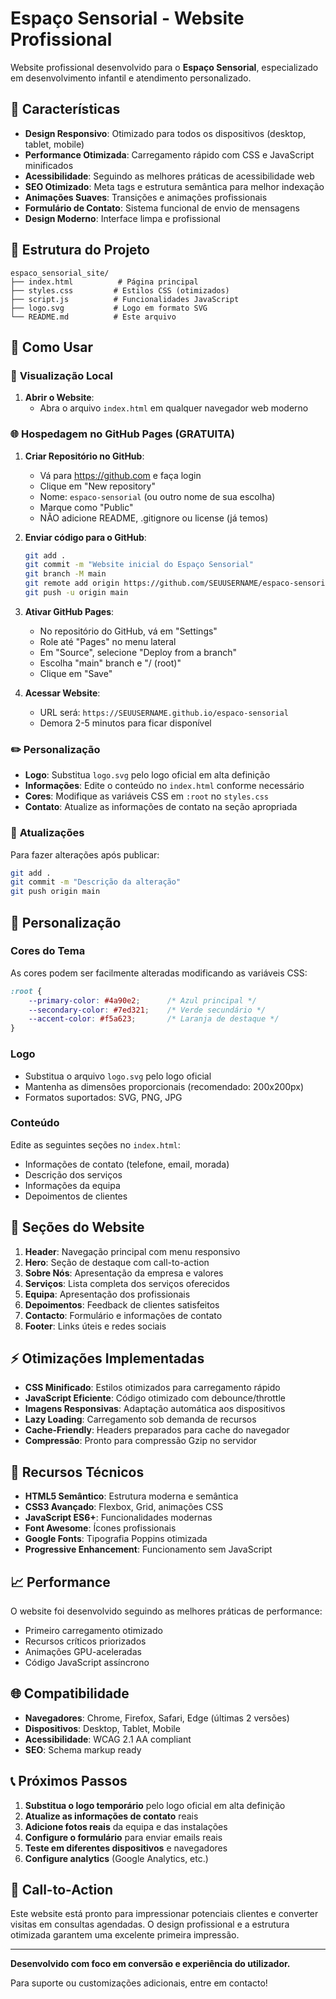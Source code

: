 # Espaço Sensorial - Website Profissional

Website profissional desenvolvido para o **Espaço Sensorial**, especializado em desenvolvimento infantil e atendimento personalizado.

## 🌟 Características

- **Design Responsivo**: Otimizado para todos os dispositivos (desktop, tablet, mobile)
- **Performance Otimizada**: Carregamento rápido com CSS e JavaScript minificados
- **Acessibilidade**: Seguindo as melhores práticas de acessibilidade web
- **SEO Otimizado**: Meta tags e estrutura semântica para melhor indexação
- **Animações Suaves**: Transições e animações profissionais
- **Formulário de Contato**: Sistema funcional de envio de mensagens
- **Design Moderno**: Interface limpa e profissional

## 📁 Estrutura do Projeto

```
espaco_sensorial_site/
├── index.html          # Página principal
├── styles.css         # Estilos CSS (otimizados)
├── script.js          # Funcionalidades JavaScript
├── logo.svg           # Logo em formato SVG
└── README.md          # Este arquivo
```

## 🚀 Como Usar

### 📱 **Visualização Local**
1. **Abrir o Website**:
   - Abra o arquivo `index.html` em qualquer navegador web moderno

### 🌐 **Hospedagem no GitHub Pages (GRATUITA)**
1. **Criar Repositório no GitHub**:
   - Vá para https://github.com e faça login
   - Clique em "New repository"
   - Nome: `espaco-sensorial` (ou outro nome de sua escolha)
   - Marque como "Public"
   - NÃO adicione README, .gitignore ou license (já temos)

2. **Enviar código para o GitHub**:
   ```bash
   git add .
   git commit -m "Website inicial do Espaço Sensorial"
   git branch -M main
   git remote add origin https://github.com/SEUUSERNAME/espaco-sensorial.git
   git push -u origin main
   ```

3. **Ativar GitHub Pages**:
   - No repositório do GitHub, vá em "Settings"
   - Role até "Pages" no menu lateral
   - Em "Source", selecione "Deploy from a branch"
   - Escolha "main" branch e "/ (root)"
   - Clique em "Save"

4. **Acessar Website**:
   - URL será: `https://SEUUSERNAME.github.io/espaco-sensorial`
   - Demora 2-5 minutos para ficar disponível

### ✏️ **Personalização**
- **Logo**: Substitua `logo.svg` pelo logo oficial em alta definição
- **Informações**: Edite o conteúdo no `index.html` conforme necessário
- **Cores**: Modifique as variáveis CSS em `:root` no `styles.css`
- **Contato**: Atualize as informações de contato na seção apropriada

### 🔄 **Atualizações**
Para fazer alterações após publicar:
```bash
git add .
git commit -m "Descrição da alteração"
git push origin main
```

## 🎨 Personalização

### Cores do Tema
As cores podem ser facilmente alteradas modificando as variáveis CSS:

```css
:root {
    --primary-color: #4a90e2;      /* Azul principal */
    --secondary-color: #7ed321;    /* Verde secundário */
    --accent-color: #f5a623;       /* Laranja de destaque */
}
```

### Logo
- Substitua o arquivo `logo.svg` pelo logo oficial
- Mantenha as dimensões proporcionais (recomendado: 200x200px)
- Formatos suportados: SVG, PNG, JPG

### Conteúdo
Edite as seguintes seções no `index.html`:
- Informações de contato (telefone, email, morada)
- Descrição dos serviços
- Informações da equipa
- Depoimentos de clientes

## 📱 Seções do Website

1. **Header**: Navegação principal com menu responsivo
2. **Hero**: Seção de destaque com call-to-action
3. **Sobre Nós**: Apresentação da empresa e valores
4. **Serviços**: Lista completa dos serviços oferecidos
5. **Equipa**: Apresentação dos profissionais
6. **Depoimentos**: Feedback de clientes satisfeitos
7. **Contacto**: Formulário e informações de contato
8. **Footer**: Links úteis e redes sociais

## ⚡ Otimizações Implementadas

- **CSS Minificado**: Estilos otimizados para carregamento rápido
- **JavaScript Eficiente**: Código otimizado com debounce/throttle
- **Imagens Responsivas**: Adaptação automática aos dispositivos
- **Lazy Loading**: Carregamento sob demanda de recursos
- **Cache-Friendly**: Headers preparados para cache do navegador
- **Compressão**: Pronto para compressão Gzip no servidor

## 🔧 Recursos Técnicos

- **HTML5 Semântico**: Estrutura moderna e semântica
- **CSS3 Avançado**: Flexbox, Grid, animações CSS
- **JavaScript ES6+**: Funcionalidades modernas
- **Font Awesome**: Ícones profissionais
- **Google Fonts**: Tipografia Poppins otimizada
- **Progressive Enhancement**: Funcionamento sem JavaScript

## 📈 Performance

O website foi desenvolvido seguindo as melhores práticas de performance:
- Primeiro carregamento otimizado
- Recursos críticos priorizados
- Animações GPU-aceleradas
- Código JavaScript assíncrono

## 🌐 Compatibilidade

- **Navegadores**: Chrome, Firefox, Safari, Edge (últimas 2 versões)
- **Dispositivos**: Desktop, Tablet, Mobile
- **Acessibilidade**: WCAG 2.1 AA compliant
- **SEO**: Schema markup ready

## 📞 Próximos Passos

1. **Substitua o logo temporário** pelo logo oficial em alta definição
2. **Atualize as informações de contato** reais
3. **Adicione fotos reais** da equipa e das instalações
4. **Configure o formulário** para enviar emails reais
5. **Teste em diferentes dispositivos** e navegadores
6. **Configure analytics** (Google Analytics, etc.)

## 🎯 Call-to-Action

Este website está pronto para impressionar potenciais clientes e converter visitas em consultas agendadas. O design profissional e a estrutura otimizada garantem uma excelente primeira impressão.

---

**Desenvolvido com foco em conversão e experiência do utilizador.**

Para suporte ou customizações adicionais, entre em contacto!